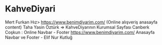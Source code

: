 # KahveDiyari
Mert Furkan Hız> https://www.benimdiyarim.com/ (Online alışveriş anasayfa content)
Taha Yasin Öztürk => KahveDiyarının Kurumsal Sayfası
Canberk Coşkun : Online Navbar - Footer  https://www.benimdiyarim.com/ 
Anasayfa Navbar ve Footer - Elif Nur Kutluğ
